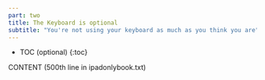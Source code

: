 ```yaml
---
part: two
title: The Keyboard is optional
subtitle: "You're not using your keyboard as much as you think you are"
---
```


* TOC (optional)
{:toc}

CONTENT (500th line in ipadonlybook.txt)